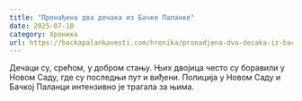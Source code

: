 ```yaml
---
title: "Пронађена два дечака из Бачке Паланке"
date: 2025-07-10
category: Хроника
url: https://backapalankavesti.com/hronika/pronadjena-dva-decaka-iz-backe-palanke/
---
```


Дечаци су, срећом, у добром стању. Њих двојица често су боравили у Новом Саду, где су последњи пут и виђени. Полиција у Новом Саду и Бачкој Паланци интензивно је трагала за њима.
